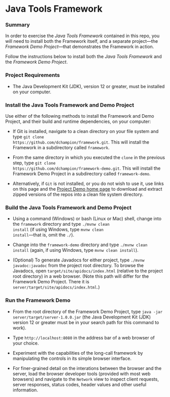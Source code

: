 # Java Tools Framework
### Summary
In order to exercise the <i>Java Tools Framework</i> contained in this repo, you will need to install both the Framework itself, and a separate project&mdash;the <i>Framework Demo Project</i>&mdash;that demonstrates the Framework in action.

Follow the instructions below to install both the <i>Java Tools Framework</i> and the <i>Framework Demo Project</i>.

### Project Requirements

* The Java Development Kit (JDK), version 12 or greater, must be installed on your computer.

### Install the Java Tools Framework and Demo Project
Use either of the following methods to install the Framework and  Demo Project, and their build and runtime dependencies, on your computer:

* If Git is installed, navigate to a clean directory on your file system and type <code>git clone https<nolink>://github.com/dchampion/framework.git</code>. This will install the Framework in a subdirectory called <code>framework</code>.

* From the same directory in which you executed the <code>clone</code> in the previous step, type <code>git clone https<nolink>://github.com/dchampion/framework-demo.git</code>. This will install the Framework Demo Project in a subdirectory called <code>framework-demo</code>.

* Alternatively, if <code>Git</code> is not installed, or you do not wish to use it, use links on this page and the <a href=https://github.com/dchampion/framework-demo target="_blank">Project Demo home page</a> to download and extract zipped versions of the repos into a clean file system directory.

### Build the Java Tools Framework and Demo Project
* Using a command (Windows) or bash (Linux or Mac) shell, change into the <code>framework</code> directory and type <code>./mvnw clean install</code> (if using Windows, type <code>mvnw clean install</code>&mdash;that is, omit the <code>./</code>).

* Change into the <code>framework-demo</code> directory and type <code>./mvnw clean install</code> (again, if using Windows, type <code>mvnw clean install</code>).

* (Optional) To generate Javadocs for either project, type <code>./mvnw javadoc:javadoc</code> from the project root directory. To browse the Javadocs, open <code>target/site/apidocs/index.html</code> (relative to the project root directory) in a web browser. (Note this path will differ for the Framework Demo Project. There it is <code>server/target/site/apidocs/index.html</code>.)

### Run the Framework Demo
* From the root directory of the Framework Demo Project, type <code>java -jar server/target/server-1.0.0.jar</code> (the Java Development Kit (JDK) version 12 or greater must be in your search path for this command to work).

* Type <code>http<nolink>://localhost:8080</code> in the address bar of a web browser of your choice.

* Experiment with the capabilities of the long-call framework by manipulating the controls in its simple browser interface.

* For finer-grained detail on the interations between the browser and the server, load the browser developer tools (provided with most web browsers) and navigate to the <code>Network</code> view to inspect client requests, server responses, status codes, header values and other useful information.
